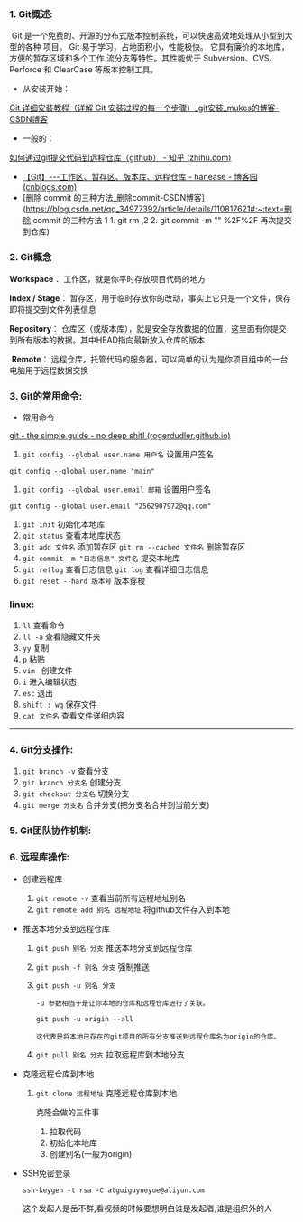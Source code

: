 ### 1. Git概述:

​        Git 是一个免费的、开源的分布式版本控制系统，可以快速高效地处理从小型到大型的各种 项目。 Git 易于学习，占地面积小，性能极快。 它具有廉价的本地库，方便的暂存区域和多个工作 流分支等特性。其性能优于 Subversion、CVS、Perforce 和 ClearCase 等版本控制工具。

- 从安装开始：

[Git 详细安装教程（详解 Git 安装过程的每一个步骤）_git安装_mukes的博客-CSDN博客](https://blog.csdn.net/mukes/article/details/115693833)

- 一般的：

[如何通过git提交代码到远程仓库（github） - 知乎 (zhihu.com)](https://zhuanlan.zhihu.com/p/152332683)



- [【Git】---工作区、暂存区、版本库、远程仓库 - hanease - 博客园 (cnblogs.com)](https://www.cnblogs.com/hanease/p/15920205.html)
- [删除 commit 的三种方法_删除commit-CSDN博客](https://blog.csdn.net/qq_34977392/article/details/110817621#:~:text=删除 commit 的三种方法 1 1. git rm ,2 2. git commit -m "" %2F%2F 再次提交到仓库)



### 2. Git概念

  **Workspace**： 工作区，就是你平时存放项目代码的地方

**Index / Stage**： 暂存区，用于临时存放你的改动，事实上它只是一个文件，保存即将提交到文件列表信息

  **Repository**： 仓库区（或版本库），就是安全存放数据的位置，这里面有你提交到所有版本的数据。其中HEAD指向最新放入仓库的版本

​    **Remote**： 远程仓库，托管代码的服务器，可以简单的认为是你项目组中的一台电脑用于远程数据交换

### 3. Git的常用命令:

- 常用命令

[git - the simple guide - no deep shit! (rogerdudler.github.io)](https://rogerdudler.github.io/git-guide/index.zh.html)

1. `git config --global user.name 用户名`        设置用户签名

```
git config --global user.name "main"
```

1. `git config --global user.email 邮箱`        设置用户签名

```
git config --global user.email "2562907972@qq.com"
```



1. `git init`        初始化本地库        
2. `git status`        查看本地库状态   
3. `git add 文件名`        添加暂存区    `git rm --cached 文件名`        删除暂存区
4. `git commit -m "日志信息" 文件名`       提交本地库
5. `git reflog`       查看日志信息      `git log`     查看详细日志信息
6. `git reset --hard 版本号`    版本穿梭



###  linux:

1. `ll`        查看命令
2. `ll -a`        查看隐藏文件夹
3. `yy`        复制
4. `p`         粘贴
5. `vim `        创建文件
6. `i`        进入编辑状态
7. `esc`        退出
8. `shift : wq`     保存文件
9. `cat 文件名`       查看文件详细内容



---



### 4. Git分支操作:

1. `git branch -v`       查看分支
2. `git branch 分支名`   创建分支
3. `git checkout 分支名`   切换分支
4. `git merge 分支名`    合并分支(把分支名合并到当前分支)



### 5. Git团队协作机制:

### 6. 远程库操作:

- 创建远程库
  1. `git remote -v`    查看当前所有远程地址别名
  2. `git remote add 别名 远程地址`      将github文件存入到本地

- 推送本地分支到远程仓库

  1. `git push 别名 分支`    推送本地分支到远程仓库   

  2. `git push -f 别名 分支`  强制推送

  3. `git push -u 别名 分支`

     ```
     -u 参数相当于是让你本地的仓库和远程仓库进行了关联。
     
     git push -u origin --all
     
     这代表是将本地已存在的git项目的所有分支推送到远程仓库名为origin的仓库。
     ```

     

  1. `git pull 别名 分支`     拉取远程库到本地分支

- 克隆远程仓库到本地

  1. `git clone 远程地址`    克隆远程仓库到本地

     克隆会做的三件事

     1. 拉取代码
     2. 初始化本地库
     3. 创建别名(一般为origin)



- SSH免密登录

  `ssh-keygen -t rsa -C atguiguyueyue@aliyun.com` 

  这个发起人是岳不群,看视频的时候要想明白谁是发起者,谁是组织外的人





